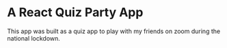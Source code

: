 # A React Quiz Party App

This app was built as a quiz app to play with my friends on zoom during the national lockdown.
